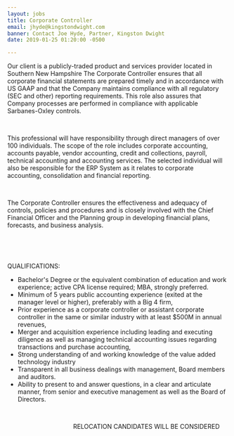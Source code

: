 ```yaml
---
layout: jobs
title: Corporate Controller
email: jhyde@kingstondwight.com
banner: Contact Joe Hyde, Partner, Kingston Dwight
date: 2019-01-25 01:20:00 -0500

---
```

Our client is a publicly-traded product and services provider located in Southern New Hampshire The Corporate Controller ensures that all corporate financial statements are prepared timely and in accordance with US GAAP and that the Company maintains compliance with all regulatory (SEC and other) reporting requirements. This role also assures that Company processes are performed in compliance with applicable Sarbanes-Oxley controls.

 

This professional will have responsibility through direct managers of over 100 individuals. The scope of the role includes corporate accounting, accounts payable, vendor accounting, credit and collections, payroll, technical accounting and accounting services. The selected individual will also be responsible for the ERP System as it relates to corporate accounting, consolidation and financial reporting. 

 

The Corporate Controller ensures the effectiveness and adequacy of controls, policies and procedures and is closely involved with the Chief Financial Officer and the Planning group in developing financial plans, forecasts, and business analysis. 

 

 

QUALIFICATIONS:

* Bachelor's Degree or the equivalent combination of education and work experience; active CPA license required; MBA, strongly preferred. 
* Minimum of 5 years public accounting experience (exited at the manager level or higher), preferably with a Big 4 firm,
* Prior experience as a corporate controller or assistant corporate controller in the same or similar industry with at least $500M in annual revenues,
* Merger and acquisition experience including leading and executing diligence as well as managing technical accounting issues regarding transactions and      purchase accounting,
* Strong understanding of and working knowledge of the value added technology      industry
* Transparent in all business dealings with management, Board members and auditors.
* Ability to present to and answer questions, in a clear and articulate manner, from senior and executive management as well as the Board of Directors.

 

                                      RELOCATION CANDIDATES WILL BE CONSIDERED